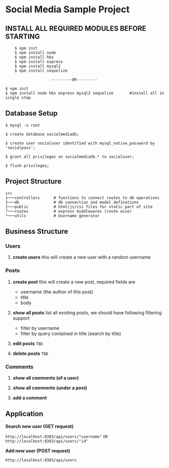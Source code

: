 # Social Media Sample Project

## INSTALL ALL REQUIRED MODULES BEFORE STARTING

```shell
    $ npm init
    $ npm install node
    $ npm install hbs
    $ npm install express
    $ npm install mysql2
    $ npm install sequelize
```
                        ---------OR---------

```shell
$ npm init
$ npm install node hbs express mysql2 sequelize       #install all in single step
```

## Database Setup

```shell
$ mysql -u root
```

```mysql
$ create database socialmediadb;

$ create user socialuser identified with mysql_native_password by 'socialpass';

$ grant all privileges on socialmediadb.* to socialuser;

$ flush privileges;
```

## Project Structure

```shell
src
├───controllers      # functions to connect routes to db operations
├───db               # db connection and model definations
├───public           # html/js/css files for static part of site
└───routes           # express middlewares (route wise)
└───utils            # Username generator
```

## Business Structure

### Users

1. **create users**
    this will create a new user with a random username

### Posts

1. **create post**
    this will create a new post, required fields are
    - username (the author of this post)
    - title
    - body

2. **show all posts**
    list all existing posts, we should have following filtering support

    - filter by username
    - filter by query contained in title (search by title)

3. **edit posts** `TBD`

4. **delete posts** `TBD`

### Comments

1. **show all comments (of a user)**

2. **show all comments (under a post)**

3. **add a comment**

## Application

**Search new user (GET request)**

`http://localhost:8383/api/users/"username"`
`OR`
`http://localhost:8383/api/users/"id"`

**Add new user (POST request)**

`http://localhost:8383/api/users`
